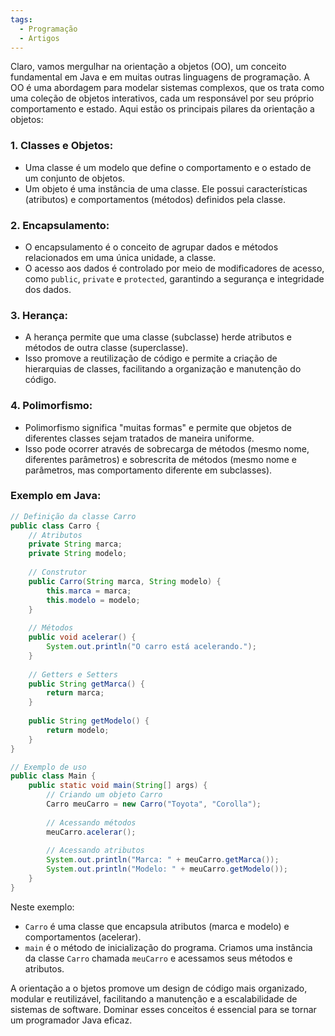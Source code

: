 ```yaml
---
tags:
  - Programação
  - Artigos
---
```

  
Claro, vamos mergulhar na orientação a objetos (OO), um conceito fundamental em Java e em muitas outras linguagens de programação. A OO é uma abordagem para modelar sistemas complexos, que os trata como uma coleção de objetos interativos, cada um responsável por seu próprio comportamento e estado. Aqui estão os principais pilares da orientação a objetos:

### 1. **Classes e Objetos:**

- Uma classe é um modelo que define o comportamento e o estado de um conjunto de objetos.
- Um objeto é uma instância de uma classe. Ele possui características (atributos) e comportamentos (métodos) definidos pela classe.

### 2. **Encapsulamento:**

- O encapsulamento é o conceito de agrupar dados e métodos relacionados em uma única unidade, a classe.
- O acesso aos dados é controlado por meio de modificadores de acesso, como `public`, `private` e `protected`, garantindo a segurança e integridade dos dados.

### 3. **Herança:**

- A herança permite que uma classe (subclasse) herde atributos e métodos de outra classe (superclasse).
- Isso promove a reutilização de código e permite a criação de hierarquias de classes, facilitando a organização e manutenção do código.

### 4. **Polimorfismo:**

- Polimorfismo significa "muitas formas" e permite que objetos de diferentes classes sejam tratados de maneira uniforme.
- Isso pode ocorrer através de sobrecarga de métodos (mesmo nome, diferentes parâmetros) e sobrescrita de métodos (mesmo nome e parâmetros, mas comportamento diferente em subclasses).

### Exemplo em Java:

```java
// Definição da classe Carro
public class Carro {
    // Atributos
    private String marca;
    private String modelo;
    
    // Construtor
    public Carro(String marca, String modelo) {
        this.marca = marca;
        this.modelo = modelo;
    }
    
    // Métodos
    public void acelerar() {
        System.out.println("O carro está acelerando.");
    }
    
    // Getters e Setters
    public String getMarca() {
        return marca;
    }
    
    public String getModelo() {
        return modelo;
    }
}

```

```java
// Exemplo de uso
public class Main {
    public static void main(String[] args) {
        // Criando um objeto Carro
        Carro meuCarro = new Carro("Toyota", "Corolla");
        
        // Acessando métodos
        meuCarro.acelerar();
        
        // Acessando atributos
        System.out.println("Marca: " + meuCarro.getMarca());
        System.out.println("Modelo: " + meuCarro.getModelo());
    }
}

```

Neste exemplo:

- `Carro` é uma classe que encapsula atributos (marca e modelo) e comportamentos (acelerar).
- `main` é o método de inicialização do programa. Criamos uma instância da classe `Carro` chamada `meuCarro` e acessamos seus métodos e atributos.

A orientação a o bjetos promove um design de código mais organizado, modular e reutilizável, facilitando a manutenção e a escalabilidade de sistemas de software. Dominar esses conceitos é essencial para se tornar um programador Java eficaz.